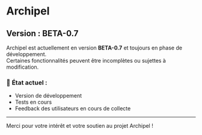 # Archipel

## Version : BETA-0.7

Archipel est actuellement en version **BETA-0.7** et toujours en phase de développement.  
Certaines fonctionnalités peuvent être incomplètes ou sujettes à modification.

### 📌 **État actuel :**

- Version de développement
- Tests en cours
- Feedback des utilisateurs en cours de collecte

---

Merci pour votre intérêt et votre soutien au projet Archipel !
